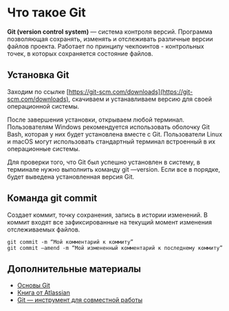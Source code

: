# Что такое Git

**Git (version control system)** — система контроля версий. Программа позволяющая сохранять,
изменять и отслеживать различные версии файлов проекта. Работает по принципу чекпоинтов -
контрольных точек, в которых сохраняется состояние файлов.

## Установка Git

Заходим по ссылке [https://git-scm.com/downloads](https://git-scm.com/downloads), скачиваем и устанавливаем версию для своей
  операционной системы.

После завершения установки, открываем любой терминал. Пользователям Windows
рекомендуется использовать оболочку Git Bash, которая у них будет установлена вместе с Git.
Пользователи Linux и macOS могут использовать стандартный терминал встроенный в их
операционные системы.

Для проверки того, что Git был успешно установлен в систему, в терминале нужно выполнить
команду git —version. Если все в порядке, будет выведена установленная версия Git.

## Команда git commit

Создает коммит, точку сохранения, запись в истории изменений. В коммит входят все
зафиксированные на текущий момент изменения отслеживаемых файлов.

```shell
git commit -m “Мой комментарий к коммиту”
git commit —amend -m “Мой измененный комментарий к последнему коммиту”
```

## Дополнительные материалы

- [Основы Git](https://github.com/progit/progit/blob/master/ru/02-git-basics/01-chapter2.markdown)
- [Книга от Atlassian](https://www.atlassian.com/git/tutorials/what-is-version-control)
- [Git — инструмент для совместной работы](https://youtu.be/yDSs80lu3ak)